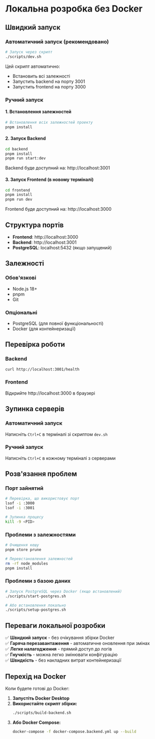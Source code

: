 # Локальна розробка без Docker

## Швидкий запуск

### Автоматичний запуск (рекомендовано)
```bash
# Запуск через скрипт
./scripts/dev.sh
```

Цей скрипт автоматично:
- Встановить всі залежності
- Запустить backend на порту 3001
- Запустить frontend на порту 3000

### Ручний запуск

#### 1. Встановлення залежностей
```bash
# Встановлення всіх залежностей проекту
pnpm install
```

#### 2. Запуск Backend
```bash
cd backend
pnpm install
pnpm run start:dev
```

Backend буде доступний на: http://localhost:3001

#### 3. Запуск Frontend (в новому терміналі)
```bash
cd frontend
pnpm install
pnpm run dev
```

Frontend буде доступний на: http://localhost:3000

## Структура портів

- **Frontend**: http://localhost:3000
- **Backend**: http://localhost:3001
- **PostgreSQL**: localhost:5432 (якщо запущений)

## Залежності

### Обов'язкові
- Node.js 18+
- pnpm
- Git

### Опціональні
- PostgreSQL (для повної функціональності)
- Docker (для контейнеризації)

## Перевірка роботи

### Backend
```bash
curl http://localhost:3001/health
```

### Frontend
Відкрийте http://localhost:3000 в браузері

## Зупинка серверів

### Автоматичний запуск
Натисніть `Ctrl+C` в терміналі зі скриптом `dev.sh`

### Ручний запуск
Натисніть `Ctrl+C` в кожному терміналі з серверами

## Розв'язання проблем

### Порт зайнятий
```bash
# Перевірка, що використовує порт
lsof -i :3000
lsof -i :3001

# Зупинка процесу
kill -9 <PID>
```

### Проблеми з залежностями
```bash
# Очищення кешу
pnpm store prune

# Перевстановлення залежностей
rm -rf node_modules
pnpm install
```

### Проблеми з базою даних
```bash
# Запуск PostgreSQL через Docker (якщо встановлений)
./scripts/start-postgres.sh

# Або встановлення локально
./scripts/setup-postgres.sh
```

## Переваги локальної розробки

✅ **Швидкий запуск** - без очікування збірки Docker  
✅ **Гаряча перезавантаження** - автоматичне оновлення при змінах  
✅ **Легке налагодження** - прямий доступ до логів  
✅ **Гнучкість** - можна легко змінювати конфігурацію  
✅ **Швидкість** - без накладних витрат контейнеризації  

## Перехід на Docker

Коли будете готові до Docker:

1. **Запустіть Docker Desktop**
2. **Використайте скрипт збірки:**
   ```bash
   ./scripts/build-backend.sh
   ```
3. **Або Docker Compose:**
   ```bash
   docker-compose -f docker-compose.backend.yml up --build
   ``` 